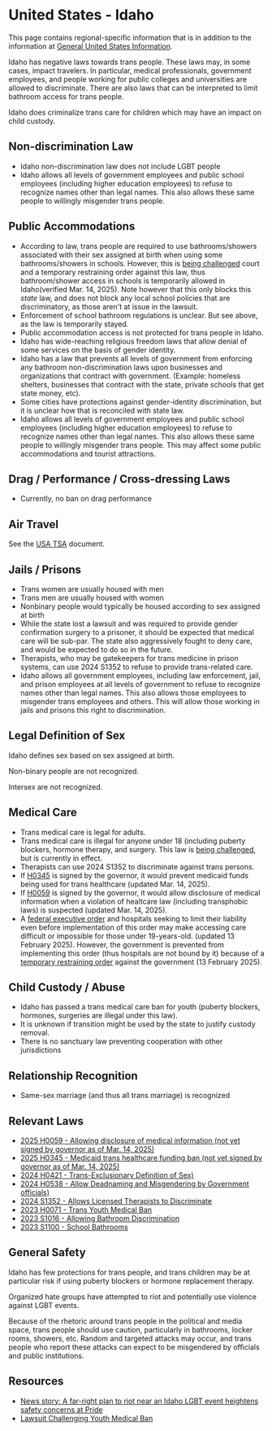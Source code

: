 # United States - Idaho

This page contains regional-specific information that is in addition to
the information at [General United States
Information](notes/usa-general.md).

Idaho has negative laws towards trans people. These laws may, in some
cases, impact travelers.  In particular, medical professionals,
government employees, and people working for public colleges and
universities are allowed to discriminate.  There are also laws that
can be interpreted to limit bathroom access for trans people.

Idaho does criminalize trans care for children which may have an
impact on child custody.

## Non-discrimination Law

 * Idaho non-discrimination law does not include LGBT people
 * Idaho allows all levels of government employees and public school
   employees (including higher education employees) to refuse to
   recognize names other than legal names. This also allows these
   same people to willingly misgender trans people.

## Public Accommodations

 * According to law, trans people are required to use bathrooms/showers
   associated with their sex assigned at birth when using some
   bathrooms/showers in schools. However, this is [being
   challenged](https://lambdalegal.org/case/roe-v-critchfield/)
   court and a temporary restraining order against this law, thus
   bathroom/shower access in schools is temporarily allowed in
   Idaho(verified Mar. 14, 2025). Note however that this only blocks this _state_
   law, and does not block any local school policies that are discriminatory,
   as those aren't at issue in the lawsuit.
 * Enforcement of school bathroom regulations is unclear. But see above,
   as the law is temporarily stayed.
 * Public accommodation access is not protected for trans people in
   Idaho.
 * Idaho has wide-reaching religious freedom laws that allow denial of
   some services on the basis of gender identity.
 * Idaho has a law that prevents all levels of government from enforcing
   any bathroom non-discrimination laws upon businesses and organizations
   that contract with government. (Example: homeless shelters,
   businesses that contract with the state, private schools that get
   state money, etc).
 * Some cities have protections against gender-identity discrimination,
   but it is unclear how that is reconciled with state law.
 * Idaho allows all levels of government employees and public school employees
   (including higher education employees) to refuse to recognize names
   other than legal names. This also allows these same people to willingly
   misgender trans people. This may affect some public accommodations and
   tourist attractions.

## Drag / Performance / Cross-dressing Laws

 * Currently, no ban on drag performance

## Air Travel

See the [USA TSA](notes/tsa.md) document.

## Jails / Prisons

 * Trans women are usually housed with men
 * Trans men are usually housed with women
 * Nonbinary people would typically be housed according to sex
   assigned at birth
 * While the state lost a lawsuit and was required to provide gender
   confirmation surgery to a prisoner, it should be expected that
   medical care will be sub-par. The state also aggressively fought to
   deny care, and would be expected to do so in the future.
 * Therapists, who may be gatekeepers for trans medicine in prison
   systems, can use 2024 S1352 to refuse to provide trans-related
   care.
 * Idaho allows all government employees, including law enforcement,
   jail, and prison employees at all levels of government to refuse to
   recognize names other than legal names.  This also allows those employees
   to misgender trans employees and others.  This will allow those working
   in jails and prisons this right to discrimination.

## Legal Definition of Sex

Idaho defines sex based on sex assigned at birth.

Non-binary people are not recognized.

Intersex are not recognized.
 
## Medical Care

 * Trans medical care is legal for adults.
 * Trans medical care is illegal for anyone under 18 (including puberty
   blockers, hormone therapy, and surgery. This law is [being
   challenged](https://www.acluidaho.org/en/news/idaho-families-sue-block-idahos-ban-health-care-trans-youth),
   but is currently in effect.
 * Therapists can use 2024 S1352 to discriminate against trans persons.
 * If [H0345](https://legiscan.com/ID/bill/H0345/2025) is signed by the
   governor, it would prevent medicaid funds being used for trans
   healthcare (updated Mar. 14, 2025).
 * If [H0059](https://legiscan.com/ID/drafts/H0059/2025) is signed by
   the governor, it would allow disclosure of medical information when a
   violation of healtcare law (including transphobic laws) is
   suspected (updated Mar. 14, 2025).
 * A [federal executive
   order](https://www.whitehouse.gov/presidential-actions/2025/01/protecting-children-from-chemical-and-surgical-mutilation/)
   and hospitals seeking to limit their liability even before
   implementation of this order may make accessing care difficult or
   impossible for those under 19-years-old. (updated 13 February 2025).
   However, the government is prevented from implementing this order
   (thus hospitals are not bound by it) because of a [temporary
   restraining
   order](https://assets.aclu.org/live/uploads/2025/02/093114651219.pdf)
   against the government (13 February 2025).

## Child Custody / Abuse

 * Idaho has passed a trans medical care ban for youth (puberty blockers,
   hormones, surgeries are illegal under this law).
 * It is unknown if transition might be used by the state to justify
   custody removal.
 * There is no sanctuary law preventing cooperation with other
   jurisdictions

## Relationship Recognition

 * Same-sex marriage (and thus all trans marriage) is recognized

## Relevant Laws

 * [2025 H0059 - Allowing disclosure of medical information (not yet
   signed by governor as of Mar. 14,
   2025)](https://legiscan.com/ID/drafts/H0059/2025)
 * [2025 H0345 - Medicaid trans healthcare funding
   ban (not yet signed by governor as of Mar. 14, 2025)](https://legiscan.com/ID/bill/H0345/2025)
 * [2024 H0421 - Trans-Exclusionary Definition of Sex)](https://legislature.idaho.gov/sessioninfo/2024/legislation/H0421/)
 * [2024 H0538 - Allow Deadnaming and Misgendering by Government
   officials)](https://legislature.idaho.gov/wp-content/uploads/sessioninfo/2024/legislation/H0538.pdf)
 * [2024 S1352 - Allows Licensed Therapists to
   Discriminate](https://legislature.idaho.gov/sessioninfo/2024/legislation/S1352/)
 * [2023 H0071 - Trans Youth Medical Ban](https://legiscan.com/ID/text/H0071/id/2761913)
 * [2023 S1016 - Allowing Bathroom Discrimination](https://legiscan.com/ID/text/S1016/id/2744918)
 * [2023 S1100 - School Bathrooms](https://legiscan.com/ID/text/S1100/id/2730977)

## General Safety

Idaho has few protections for trans people, and trans children may be
at particular risk if using puberty blockers or hormone replacement therapy.

Organized hate groups have attempted to riot and potentially use
violence against LGBT events.

Because of the rhetoric around trans people in the political and media
space, trans people should use caution, particularly in bathrooms,
locker rooms, showers, etc.  Random and targeted attacks may occur, and
trans people who report these attacks can expect to be misgendered by
officials and public institutions.

## Resources

 * [News story: A far-right plan to riot near an Idaho LGBT event heightens safety concerns at Pride](https://www.npr.org/2022/06/15/1104481518/idaho-pride-lgbtq-patriot-front)
 * [Lawsuit Challenging Youth Medical Ban](https://www.acluidaho.org/en/news/idaho-families-sue-block-idahos-ban-health-care-trans-youth)


